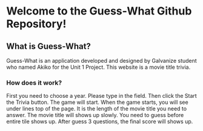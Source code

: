 # Welcome to the Guess-What Github Repository!

## What is Guess-What?
Guess-What is an application developed and designed by Galvanize student who named Akiko for the Unit 1 Project. This website is a movie title trivia.

### How does it work?
First you need to choose a year. Please type in the field. Then click the Start the Trivia button. The game will start.
When the game starts, you will see under lines top of the page. It is the length of the movie title you need to answer. The movie title will shows up slowly. You need to guess before entire tile shows up. After guess 3 questions, the final score will shows up.
